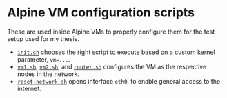# Alpine VM configuration scripts

These are used inside Alpine VMs to properly configure them for the test setup used for my thesis.

* [`init.sh`](init.sh) chooses the right script to execute based on a custom kernel parameter, `vm=...`.
* [`vm1.sh`](vm1.sh), [`vm2.sh`](router.sh), and [`router.sh`](router.sh) configures the VM as the respective nodes in the network.
* [`reset-network.sh`](reset-network.sh) opens interface `eth0`, to enable general access to the internet.
